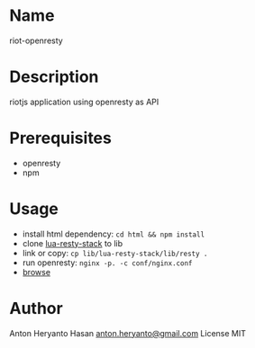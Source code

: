Name
====

riot-openresty

Description
===========

riotjs application using openresty as API

Prerequisites
=============

* openresty
* npm

Usage
=====

* install html dependency: `cd html && npm install`
* clone [lua-resty-stack](http://github.com/antonheryanto/lua-resty-stack) to lib
* link or copy: `cp lib/lua-resty-stack/lib/resty .`
* run openresty: `nginx -p. -c conf/nginx.conf`
* [browse](http://localhost:8000)

Author
======

Anton Heryanto Hasan <anton.heryanto@gmail.com>
License MIT
